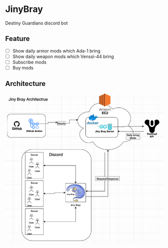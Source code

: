 # JinyBray
Destiny Guardians discord bot

## Feature

- [ ] Show daily armor mods which Ada-1 bring
- [ ] Show daily weapon mods which Venssi-44 bring
- [ ] Subscribe mods
- [ ] Buy mods

## Architecture
![JinyBray Architecture](./img/architecture.png)
